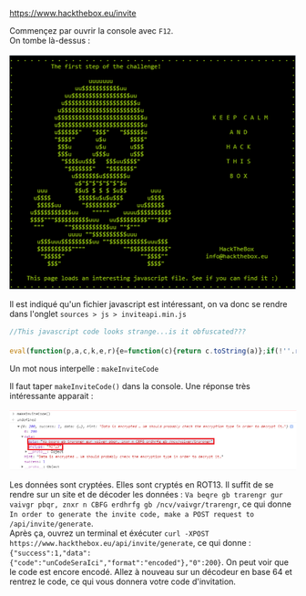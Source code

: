 https://www.hackthebox.eu/invite

Commençez par ouvrir la console avec `F12`.<br/>
On tombe là-dessus :<br/><br/>
![Image de la tête de mort](https://github.com/Filtox/Cybersecurity/blob/main/HackTheBox/console.PNG)

Il est indiqué qu'un fichier javascript est intéressant, on va donc se rendre dans l'onglet `sources > js > inviteapi.min.js`

```javascript
//This javascript code looks strange...is it obfuscated???

eval(function(p,a,c,k,e,r){e=function(c){return c.toString(a)};if(!''.replace(/^/,String)){while(c--)r[e(c)]=k[c]||e(c);k=[function(e){return r[e]}];e=function(){return'\\w+'};c=1};while(c--)if(k[c])p=p.replace(new RegExp('\\b'+e(c)+'\\b','g'),k[c]);return p}('0 3(){$.4({5:"6",7:"8",9:\'/b/c/d/e/f\',g:0(a){1.2(a)},h:0(a){1.2(a)}})}',18,18,'function|console|log|makeInviteCode|ajax|type|POST|dataType|json|url||api|invite|how|to|generate|success|error'.split('|'),0,{}))
```
Un mot nous interpelle : `makeInviteCode`

Il faut taper `makeInviteCode()` dans la console. Une réponse très intéressante apparait :<br/><br/>
![Image de la réponse dans la console](https://github.com/Filtox/Cybersecurity/blob/main/HackTheBox/console1.png)

Les données sont cryptées. Elles sont cryptés en ROT13. Il suffit de se rendre sur un site et de décoder les données : `Va beqre gb trarengr gur vaivgr pbqr, znxr n CBFG erdhrfg gb /ncv/vaivgr/trarengr`, ce qui donne `In order to generate the invite code, make a POST request to /api/invite/generate`.<br/>
Après ça, ouvrez un terminal et éxécuter `curl -XPOST https://www.hackthebox.eu/api/invite/generate`, ce qui donne : `{"success":1,"data":{"code":"unCodeSeraIci","format":"encoded"},"0":200}`. On peut voir que le code est encore encodé. Allez à nouveau sur un décodeur en base 64 et rentrez le code, ce qui vous donnera votre code d'invitation.